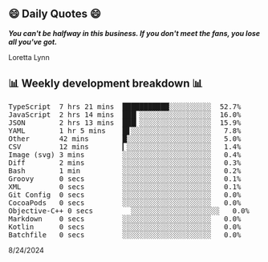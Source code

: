 ## 😄 Daily Quotes 😄

_**You can't be halfway in this business. If you don't meet the fans, you lose all you've got.**_

Loretta Lynn



## 📊 Weekly development breakdown 📊

<pre>TypeScript  7 hrs 21 mins  ███████████░░░░░░░░░░  52.7%
JavaScript  2 hrs 14 mins  ███▎░░░░░░░░░░░░░░░░░  16.0%
JSON        2 hrs 13 mins  ███▎░░░░░░░░░░░░░░░░░  15.9%
YAML        1 hr 5 mins    █▋░░░░░░░░░░░░░░░░░░░   7.8%
Other       42 mins        █░░░░░░░░░░░░░░░░░░░░   5.0%
CSV         12 mins        ▎░░░░░░░░░░░░░░░░░░░░   1.4%
Image (svg) 3 mins         ░░░░░░░░░░░░░░░░░░░░░   0.4%
Diff        2 mins         ░░░░░░░░░░░░░░░░░░░░░   0.3%
Bash        1 min          ░░░░░░░░░░░░░░░░░░░░░   0.2%
Groovy      0 secs         ░░░░░░░░░░░░░░░░░░░░░   0.1%
XML         0 secs         ░░░░░░░░░░░░░░░░░░░░░   0.1%
Git Config  0 secs         ░░░░░░░░░░░░░░░░░░░░░   0.0%
CocoaPods   0 secs         ░░░░░░░░░░░░░░░░░░░░░   0.0%
Objective-C++ 0 secs         ░░░░░░░░░░░░░░░░░░░░░   0.0%
Markdown    0 secs         ░░░░░░░░░░░░░░░░░░░░░   0.0%
Kotlin      0 secs         ░░░░░░░░░░░░░░░░░░░░░   0.0%
Batchfile   0 secs         ░░░░░░░░░░░░░░░░░░░░░   0.0%</pre>

8/24/2024